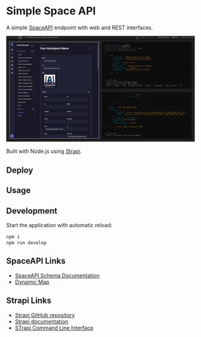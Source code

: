 # Simple Space API

A simple [SpaceAPI](https://spaceapi.io/) endpoint with web and REST interfaces.

![Screenshot](/docs/images/Screenshot.png?raw=true)

Built with Node.js using [Strapi](https://github.com/strapi/strapi).

## Deploy

## Usage

## Development

Start the application with automatic reload:
```
npm i
npm run develop
```

## SpaceAPI Links

- [SpaceAPI Schema Documentation](https://spaceapi.io/docs/)
- [Dynamic Map](https://mapall.space/)

## Strapi Links

- [Strapi GitHub repository](https://github.com/strapi/strapi)
- [Strapi documentation](https://docs.strapi.io)
- [STrapi Command Line Interface](https://docs.strapi.io/dev-docs/cli)
